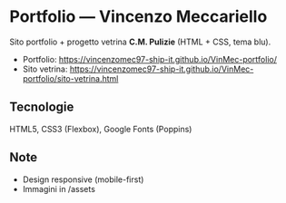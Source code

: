 # Portfolio — Vincenzo Meccariello

Sito portfolio + progetto vetrina **C.M. Pulizie** (HTML + CSS, tema blu).

- Portfolio: https://vincenzomec97-ship-it.github.io/VinMec-portfolio/
- Sito vetrina: https://vincenzomec97-ship-it.github.io/VinMec-portfolio/sito-vetrina.html

## Tecnologie
HTML5, CSS3 (Flexbox), Google Fonts (Poppins)

## Note
- Design responsive (mobile-first)
- Immagini in /assets